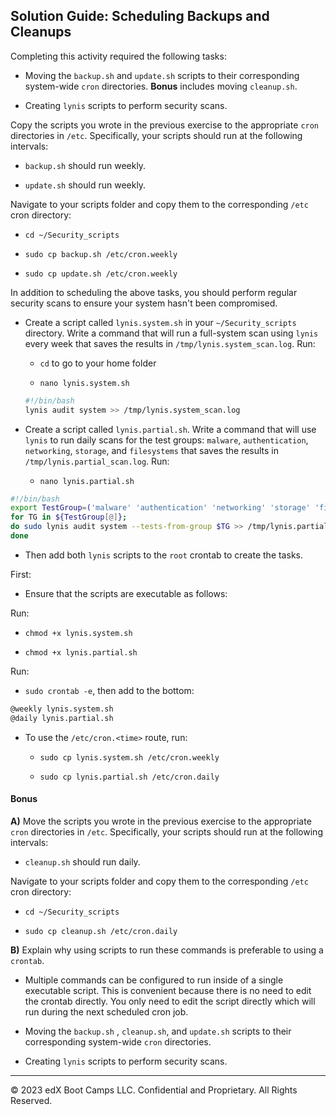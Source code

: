 
## Solution Guide: Scheduling Backups and Cleanups

Completing this activity required the following tasks: 

- Moving the `backup.sh` and `update.sh` scripts to their corresponding system-wide `cron` directories. **Bonus** includes moving `cleanup.sh`.

- Creating `lynis` scripts to perform security scans.

Copy the scripts you wrote in the previous exercise to the appropriate `cron` directories in `/etc`. Specifically, your scripts should run at the following intervals:

- `backup.sh` should run weekly.

- `update.sh` should run weekly.

Navigate to your scripts folder and copy them to the corresponding `/etc` cron directory:

- `cd ~/Security_scripts`  

- `sudo cp backup.sh /etc/cron.weekly`

- `sudo cp update.sh /etc/cron.weekly`

In addition to scheduling the above tasks, you should perform regular security scans to ensure your system hasn't been compromised. 

- Create a script called `lynis.system.sh` in your `~/Security_scripts` directory. Write a command that will run a full-system scan using `lynis` every week that saves the results in `/tmp/lynis.system_scan.log`. Run:

    - `cd` to go to your home folder

    - `nano lynis.system.sh`

    ```bash
    #!/bin/bash
    lynis audit system >> /tmp/lynis.system_scan.log
    ```

- Create a script called `lynis.partial.sh`. Write a command that will use `lynis` to run daily scans for the test groups: `malware`, `authentication`, `networking`, `storage`, and `filesystems` that saves the results in `/tmp/lynis.partial_scan.log`. Run:

    - `nano lynis.partial.sh`

```bash
#!/bin/bash
export TestGroup=('malware' 'authentication' 'networking' 'storage' 'filesystems'); 
for TG in ${TestGroup[@]}; 
do sudo lynis audit system --tests-from-group $TG >> /tmp/lynis.partial_scan.log; 
done
```

- Then add both `lynis` scripts to the `root` crontab to create the tasks.

First:

  - Ensure that the scripts are executable as follows:

Run:

  - `chmod +x lynis.system.sh`

  - `chmod +x lynis.partial.sh`

 Run:

  - `sudo crontab -e`, then add to the bottom:

  ```bash
  @weekly lynis.system.sh
  @daily lynis.partial.sh
  ```

- To use the `/etc/cron.<time>` route, run:

  - `sudo cp lynis.system.sh /etc/cron.weekly`

  - `sudo cp lynis.partial.sh /etc/cron.daily`

#### Bonus

**A)** Move the scripts you wrote in the previous exercise to the appropriate `cron` directories in `/etc`. Specifically, your scripts should run at the following intervals:

  - `cleanup.sh` should run daily.

  Navigate to your scripts folder and copy them to the corresponding `/etc` cron directory:

  - `cd ~/Security_scripts`  

  - `sudo cp cleanup.sh /etc/cron.daily`

**B)** Explain why using scripts to run these commands is preferable to using a `crontab`.

  - Multiple commands can be configured to run inside of a single executable script. This is convenient because there is no need to edit the crontab directly. You only need to edit the script directly which will run during the next scheduled cron job.

  - Moving the `backup.sh` , `cleanup.sh`, and `update.sh` scripts to their corresponding system-wide `cron` directories.

  - Creating `lynis` scripts to perform security scans.

---

© 2023 edX Boot Camps LLC. Confidential and Proprietary. All Rights Reserved.  
